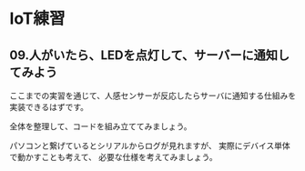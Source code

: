 # IoT練習

## 09.人がいたら、LEDを点灯して、サーバーに通知してみよう

ここまでの実習を通じて、人感センサーが反応したらサーバに通知する仕組みを実装できるはずです。

全体を整理して、コードを組み立ててみましょう。

パソコンと繋げているとシリアルからログが見れますが、
実際にデバイス単体で動かすことも考えて、
必要な仕様を考えてみましょう。

